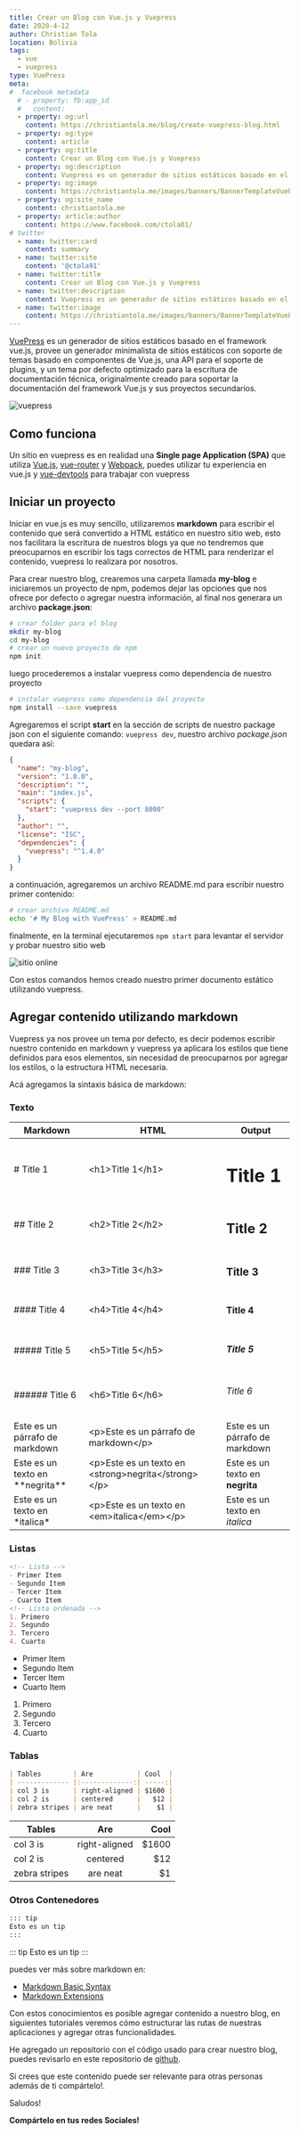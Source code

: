 ```yaml
---
title: Crear un Blog con Vue.js y Vuepress
date: 2020-4-12
author: Christian Tola
location: Bolivia
tags: 
  - vue
  - vuepress
type: VuePress
meta:
#  facebook metadata
  # - property: fb:app_id
  #   content: 
  - property: og:url
    content: https://christiantola.me/blog/create-vuepress-blog.html
  - property: og:type
    content: article
  - property: og:title
    content: Crear un Blog con Vue.js y Vuepress
  - property: og:description
    content: Vuepress es un generador de sitios estáticos basado en el framework vue.js.
  - property: og:image
    content: https://christiantola.me/images/banners/BannerTemplateVuePress.jpg
  - property: og:site_name
    content: christiantola.me
  - property: article:author
    content: https://www.facebook.com/ctola01/
# twitter
  - name: twitter:card
    content: summary
  - name: twitter:site
    content: '@ctola91'
  - name: twitter:title
    content: Crear un Blog con Vue.js y Vuepress
  - name: twitter:description
    content: Vuepress es un generador de sitios estáticos basado en el framework vue.js.
  - name: twitter:image
    content: https://christiantola.me/images/banners/BannerTemplateVuePress.jpg
---
```


<WebImage name="banners/BannerTemplateVuePress.jpg" alt="Blog con Vue.js"/>

[VuePress](https://vuepress.vuejs.org/) es un generador de sitios estáticos basado en el framework vue.js, provee un generador minimalista de sitios estáticos con soporte de temas basado en componentes de Vue.js, una API para el soporte de plugins, y un tema por defecto optimizado para la escritura de documentación técnica, originalmente creado para soportar la documentación del framework Vue.js y sus proyectos secundarios.

![vuepress](./images/create-vuepress-blog/vuepress.png)

## Como funciona

Un sitio en vuepress es en realidad una **Single page Application (SPA)** que utiliza [Vue.js](https://vuejs.org), [vue-router](https://router.vuejs.org/) y [Webpack](https://webpack.js.org/), puedes utilizar tu experiencia en vue.js y [vue-devtools](https://github.com/vuejs/vue-devtools) para trabajar con vuepress

## Iniciar un proyecto

Iniciar en vue.js es muy sencillo, utilizaremos **markdown** para escribir el contenido que será convertido a HTML estático en nuestro sitio web, esto nos facilitara la escritura de nuestros blogs ya que no tendremos que preocuparnos en escribir los tags correctos de HTML para renderizar el contenido, vuepress lo realizara por nosotros.

Para crear nuestro blog, crearemos una carpeta llamada **my-blog** e iniciaremos un proyecto de npm, podemos dejar las opciones que nos ofrece por defecto o agregar nuestra información, al final nos generara un archivo **package.json**:

```bash
# crear folder para el blog
mkdir my-blog
cd my-blog
# crear un nuevo proyecto de npm
npm init
```

luego procederemos a instalar vuepress como dependencia de nuestro proyecto

```bash
# instalar vuepress como dependencia del proyecto
npm install --save vuepress
```

Agregaremos el script **start** en la sección de scripts de nuestro package json con el siguiente comando: `vuepress dev`, nuestro archivo _package.json_ quedara así:

```json
{
  "name": "my-blog",
  "version": "1.0.0",
  "description": "",
  "main": "index.js",
  "scripts": {
    "start": "vuepress dev --port 8000"
  },
  "author": "",
  "license": "ISC",
  "dependencies": {
    "vuepress": "^1.4.0"
  }
}
```

a continuación, agregaremos un archivo README.md para escribir nuestro primer contenido:

```bash
# crear archivo README.md
echo '# My Blog with VuePress' > README.md
```

finalmente, en la terminal ejecutaremos `npm start` para levantar el servidor y probar nuestro sitio web

![sitio online](./images/create-vuepress-blog/localhost.png)

Con estos comandos hemos creado nuestro primer documento estático utilizando vuepress.

## Agregar contenido utilizando markdown

Vuepress ya nos provee un tema por defecto, es decir podemos escribir nuestro contenido en markdown y vuepress ya aplicara los estilos que tiene definidos para esos elementos, sin necesidad de preocuparnos por agregar los estilos, o la estructura HTML necesaria.

Acá agregamos la sintaxis básica de markdown:

### Texto

| Markdown                            | HTML                                                    | Output                         |
| ----------------------------------- | ------------------------------------------------------- | ------------------------------ |
| # Title 1                           | \<h1>Title 1\</h1>                                      | <h1>Title 1</h1>               |
| ## Title 2                          | \<h2>Title 2\</h2>                                      | <h2>Title 2</h2>               |
| ### Title 3                         | \<h3>Title 3\</h3>                                      | <h3>Title 3</h3>               |
| #### Title 4                        | \<h4>Title 4\</h4>                                      | <h4>Title 4</h4>               |
| ##### Title 5                       | \<h5>Title 5\</h5>                                      | <h5>Title 5</h5>               |
| ###### Title 6                      | \<h6>Title 6\</h6>                                      | <h6>Title 6</h6>               |
| Este es un párrafo de markdown      | \<p>Este es un párrafo de markdown\</p>                 | Este es un párrafo de markdown |
| Este es un texto en \*\*negrita\*\* | \<p>Este es un texto en \<strong>negrita\</strong>\</p> | Este es un texto en **negrita** |
| Este es un texto en \*italica\*     | \<p>Este es un texto en \<em>italica\</em>\</p>         | Este es un texto en _italica_  |

### Listas

```md
<!-- Lista -->
- Primer Item
- Segundo Item
- Tercer Item
- Cuarto Item
<!-- Lista ordenada -->
1. Primero
2. Segundo
3. Tercero
4. Cuarto
```
- Primer Item
- Segundo Item
- Tercer Item
- Cuarto Item

1. Primero
2. Segundo
3. Tercero
4. Cuarto

### Tablas

```md
| Tables        | Are           | Cool  |
| ------------- |:-------------:| -----:|
| col 3 is      | right-aligned | $1600 |
| col 2 is      | centered      |   $12 |
| zebra stripes | are neat      |    $1 |
```

| Tables        | Are           | Cool  |
| ------------- |:-------------:| -----:|
| col 3 is      | right-aligned | $1600 |
| col 2 is      | centered      |   $12 |
| zebra stripes | are neat      |    $1 |

### Otros Contenedores

```md
::: tip 
Esto es un tip
:::
```

::: tip
Esto es un tip
:::

puedes ver más sobre markdown en:
  - [Markdown Basic Syntax](https://www.markdownguide.org/basic-syntax/)
  - [Markdown Extensions](https://vuepress.vuejs.org/guide/markdown.html)

Con estos conocimientos es posible agregar contenido a nuestro blog, en siguientes tutoriales veremos cómo estructurar las rutas de nuestras aplicaciones y agregar otras funcionalidades.

He agregado un repositorio con el código usado para crear nuestro blog, puedes revisarlo en este repositorio de [github](https://github.com/cmtp/vuepress-blog/tree/v0.0.1).

Si crees que este contenido puede ser relevante para otras personas además de ti compártelo!.

Saludos!

**Compártelo en tus redes Sociales!**
<SocialButtons />

<Disqus />
